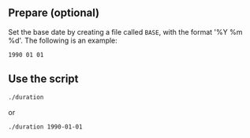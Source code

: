 Prepare (optional)
------------------

Set the base date by creating a file called `BASE`, with the format '%Y %m %d'.
The following is an example:
```
1990 01 01
```

Use the script
--------------

```bash
./duration
```

or

```bash
./duration 1990-01-01
```
